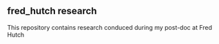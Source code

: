 ## fred_hutch research 
This repository contains research conduced during my post-doc at Fred Hutch
